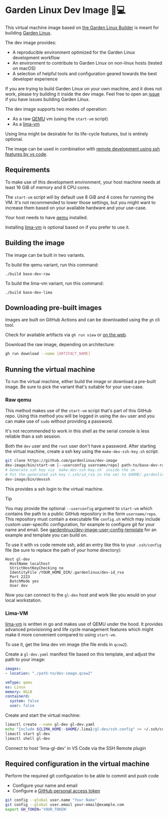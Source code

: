 # Garden Linux Dev Image 🐧💻

This virtual machine image based on [the Garden Linux Builder](https://github.com/gardenlinux/builder) is meant for building [Garden Linux](https://gardenlinux.io/).

The dev image provides:
- A reproducible environment optimized for the Garden Linux development workflow
- An environment to contribute to Garden Linux on non-linux hosts (tested on macOS)
- A selection of helpful tools and configuration geared towards the best developer experience

If you are trying to build Garden Linux on your own machine, and it does not work, please try building it inside the dev image.
Feel free to open an [issue](https://github.com/gardenlinux/gardenlinux/issues/new/choose) if you have issues building Garden Linux.

The dev image supports two modes of operation:
- As a raw [QEMU](https://www.qemu.org) vm (using the `start-vm` script)
- As a [lima-vm](https://lima-vm.io/)

Using lima might be desirable for its life-cycle features, but is entirely optional.

The image can be used in combination with [remote development using ssh features by vs code](https://code.visualstudio.com/docs/remote/ssh).

## Requirements

To make use of this development environment, your host machine needs at least 16 GiB of memory and 8 CPU cores.

The `start-vm` script will by default use 8 GiB and 4 cores for running the VM.
It's not recommended to lower those settings, but you might want to increase them based on your available hardware and your use-case.

Your host needs to have [qemu](https://www.qemu.org) installed.

Installing [lima-vm](https://lima-vm.io) is optional based on if you prefer to use it.

## Building the image

The image can be built in two variants.

To build the qemu variant, run this command:

```
./build base-dev-raw
```

To build the lima-vm variant, run this command:

```
./build base-dev-lima
```

## Downloading pre-built images

Images are built on GitHub Actions and can be downloaded using the `gh` cli tool.

Check for available artifacts via `gh run view` or [on the web](https://github.com/gardenlinux/dev-image/actions).

Download the raw image, depending on architecture:

```bash
gh run download --name [ARTIFACT_NAME]
```

## Running the virtual machine

To run the virtual machine, either build the image or download a pre-built image.
Be sure to pick the variant that's suitable for your use-case.

### Raw qemu

This method makes use of the `start-vm` script that's part of this GitHub repo.
Using this method you will be logged in using the `dev` user and you can make use of `sudo` without providing a password.

It's not recommended to work in this shell as the serial console is less reliable than a ssh session.

Both the `dev` user and the `root` user don't have a password.
After starting the virtual machine, create a ssh key using the `make-dev-ssh-key.sh` script.

```bash
git clone https://github.com/gardenlinux/dev-image
dev-image/bin/start-vm [--userconfig username/repo] path-to/base-dev-raw-(arm/amd)64-trixie-*.raw
# Generate ssh key via `make-dev-ssh-key.sh` inside the vm
# Put the generated ssh key (.ssh/id_rsa in the vm) to $HOME/.gardenlinux/dev-id_rsa on your host
dev-image/bin/devssh
```

This provides a ssh login to the virtual machine.

> [!TIP]
> You may provide the optional `--userconfig` argument to `start-vm` which contains the path to a public GitHub repository in the form `username/repo`.
> This repository must contain a executable file `config.sh` which may include custom user-specific configuration, for example to configure git for your name and email.
> See [gardenlinux/dev-image-user-config-template](https://github.com/gardenlinux/dev-image-user-config-template) for an example and template you can build on.

To use it with vs code remote ssh, add an entry like this to your `.ssh/config` file (be sure to replace the path of your home directory):

```
Host gl-dev
  HostName localhost
  StrictHostKeyChecking no
  IdentityFile /YOUR_HOME_DIR/.gardenlinux/dev-id_rsa
  Port 2223
  BatchMode yes
  User dev
```

Now you can connect to the `gl-dev` host and work like you would on your local workstation.

### Lima-VM

[lima-vm](https://lima-vm.io/) is written in go and makes use of QEMU under the hood.
It provides advanced provisioning and life cycle management features which might make it more convenient compared to using `start-vm`.

To use it, get the lima dev vm image (the file ends in `qcow2`).

Create a `gl-dev.yaml` manifest file based on this template, and adjust the path to your image:

```yaml
images:
- location: "./path-to/dev-image.qcow2"

vmType: qemu
os: Linux
memory: 8GiB
containerd:
  system: false
  user: false
```

Create and start the virtual machine:

```bash
limactl create --name gl-dev gl-dev.yaml
echo "Include ${LIMA_HOME:-$HOME/.lima}/gl-dev/ssh.config" >> ~/.ssh/config
limactl start gl-dev
limactl shell gl-dev
```

Connect to host 'lima-gl-dev' in VS Code via the SSH Remote plugin

## Required configuration in the virtual machine

Perform the required git configuration to be able to commit and push code
  - Configure your name and email
  - Configure a [GitHub personal access token](https://docs.github.com/en/authentication/keeping-your-account-and-data-secure/managing-your-personal-access-tokens)

```bash
git config --global user.name "Your Name"
git config --global user.email your-email@example.com
export GH_TOKEN='YOUR_TOKEN'
```
